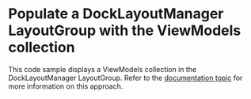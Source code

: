 # Populate a DockLayoutManager LayoutGroup with the ViewModels collection
This code sample displays a ViewModels collection in the DockLayoutManager LayoutGroup.
Refer to the [documentation topic](https://docs.devexpress.com/WPF/11386) for more information on this approach.
